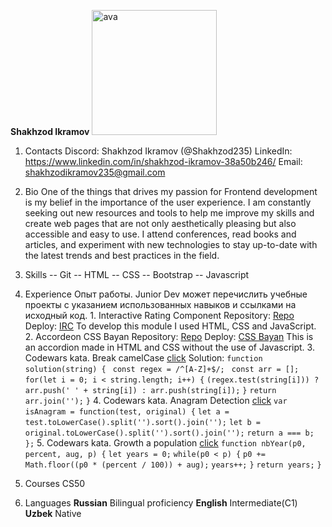 **Shakhzod Ikramov**
<a href="https://ibb.co/Z2CZ3FK"><img src="https://i.ibb.co/2ZBbwCP/ava.jpg" width="200px" alt="ava" border="0"></a>
1. Contacts
Discord: Shakhzod Ikramov (@Shakhzod235)
LinkedIn: https://www.linkedin.com/in/shakhzod-ikramov-38a50b246/
Email: shakhzodikramov235@gmail.com

2. Bio
One of the things that drives my passion for Frontend development is my belief in the importance of the user experience. I am constantly seeking out new resources and tools to help me improve my skills and create web pages that are not only aesthetically pleasing but also accessible and easy to use. I attend conferences, read books and articles, and experiment with new technologies to stay up-to-date with the latest trends and best practices in the field.

3. Skills
-- Git
-- HTML
-- CSS
-- Bootstrap
-- Javascript

4. Experience
Опыт работы. Junior Dev может перечислить учебные проекты с указанием использованных навыков и ссылками на исходный код.
		1. Interactive Rating Component
			Repository: [Repo](https://github.com/Shakhzod235/interactive-rating-component)
			Deploy: [IRC](https://interactive-rating-component-cyan.vercel.app/)
			To develop this module I used HTML, CSS and JavaScript.
		2. Accordeon CSS Bayan
			Repository: [Repo](https://github.com/Shakhzod235/cssBayan)
			Deploy: [CSS Bayan](https://shakhzod235.github.io/cssBayan/cssBayan/)
			This is an accordion made in HTML and CSS without the use of Javascript.
		3. Codewars kata. Break camelCase [click](https://www.codewars.com/kata/5208f99aee097e6552000148)
			Solution: 
			`function solution(string) {`
			 ` const regex = /^[A-Z]+$/;`
			 ` const arr = [];`
			 `for(let i = 0; i < string.length; i++) {`
			 `(regex.test(string[i])) ? arr.push(' ' + string[i]) : arr.push(string[i]);`
			 `}`
			 `return arr.join('');`
			`}`
		4. Codewars kata. Anagram Detection [click](https://www.codewars.com/kata/529eef7a9194e0cbc1000255)
				`var isAnagram = function(test, original) {`
			    `let a = test.toLowerCase().split('').sort().join('');`
				`let b = original.toLowerCase().split('').sort().join('');`
				  `return a === b;`
				`};`
		5. Codewars kata. Growth a population [click](https://www.codewars.com/kata/563b662a59afc2b5120000c6)
			`function nbYear(p0, percent, aug, p) {`
			  `let years = 0;`
			  `while(p0 < p) {`
			  `p0 += Math.floor((p0 * (percent / 100)) + aug);`
			  `years++;`
			  `}`
			`return years;`
			`}`


5. Courses
	CS50
6. Languages
	**Russian** 
	Bilingual proficiency
	**English**
	Intermediate(C1)
	**Uzbek**
	Native